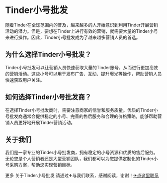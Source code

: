 # Tinder小号批发

随着Tinder在全球范围内的普及，越来越多的人开始意识到利用Tinder开展营销活动的潜力。但是，要想在Tinder上进行有效的营销，就需要大量的Tinder小号来进行操作。因此，Tinder小号批发成为了越来越多营销人员的首选。

## 为什么选择Tinder小号批发？

Tinder小号批发可以让营销人员快速获取大量的Tinder账号，从而进行更加高效的营销活动。这些小号可以用于发布广告、互动、提升曝光等操作，帮助营销人员快速获取用户关注。

## 如何选择Tinder小号批发商？

在选择Tinder小号批发商时，需要注意商家的信誉和服务质量。优质的Tinder小号批发商通常会提供稳定的小号、完善的售后服务和合理的价格策略，能够帮助营销人员更好地开展Tinder营销活动。

## 关于我们

我们是一家专业的Tinder小号批发商，拥有稳定的小号资源和优质的售后服务。无论您是个人营销者还是大型营销团队，我们都可以为您提供定制化的Tinder小号采购方案，帮助您实现营销目标。

更多 关于Tinder小号批发 请通过✈与我们联系，感谢阅读，谢谢！[✈点这里联系](https://c.k02.cc)